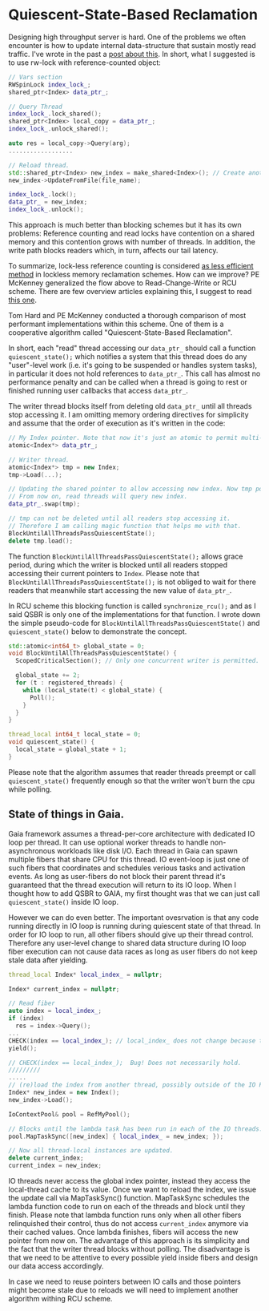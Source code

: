 # Quiescent-State-Based Reclamation

Designing high throughput server is hard. One of the problems we often encounter is
how to update internal data-structure that sustain mostly read traffic.
I've wrote in the past a [post about this](http://www.romange.com/2017/09/29/reloading-data-structures-under-high-throughput/).
In short, what I suggested is to use rw-lock with reference-counted object:

```cpp
// Vars section
RWSpinLock index_lock_;
shared_ptr<Index> data_ptr_;

// Query Thread
index_lock_.lock_shared();
shared_ptr<Index> local_copy = data_ptr_;
index_lock_.unlock_shared();

auto res = local_copy->Query(arg);
..................

// Reload thread.
std::shared_ptr<Index> new_index = make_shared<Index>(); // Create another index object.
new_index->UpdateFromFile(file_name);

index_lock_.lock();
data_ptr_ = new_index;
index_lock_.unlock();
```

This approach is much better than blocking schemes but it has its own problems: Reference counting and
read locks have contention on a shared memory and this contention grows with number of threads.
In addition, the write path blocks readers which, in turn, affects our tail latency.

To summarize, lock-less reference counting is considered [as less efficient method](http://www2.rdrop.com/~paulmck/RCU/hart_ipdps06_slides.pdf) in lockless
memory reclamation schemes. How can we improve? PE McKenney generalized the flow above to
Read-Change-Write or RCU scheme. There are few overview articles explaining this, I suggest to read
[this one](https://kukuruku.co/post/lock-free-data-structures-the-inside-rcu).

Tom Hard and PE McKenney conducted a thorough comparison of most performant implementations
within this scheme. One of them is a cooperative algorithm called "Quiescent-State-Based Reclamation".

In short, each "read" thread accessing our `data_ptr_` should call a function `quiescent_state();`
which notifies a system that this thread does do any "user"-level work (i.e. it's going to be suspended or handles system tasks), in particular it does not hold references to `data_ptr_`.
This call has almost no performance penalty and can be called when a thread is going to rest or
finished running user callbacks that access `data_ptr_`.

The writer thread blocks itself from deleting old `data_ptr_` until all threads stop accessing it.
I am omitting memory ordering directives for simplicity and assume that the order of execution
as it's written in the code:

```cpp
// My Index pointer. Note that now it's just an atomic to permit multi-threading access.
atomic<Index*> data_ptr_;

// Writer thread.
atomic<Index*> tmp = new Index;
tmp->Load(...);

// Updating the shared pointer to allow accessing new index. Now tmp points to the old index.
// From now on, read threads will query new index.
data_ptr_.swap(tmp);

// tmp can not be deleted until all readers stop accessing it.
// Therefore I am calling magic function that helps me with that.
BlockUntilAllThreadsPassQuiescentState();
delete tmp.load();
```

The function `BlockUntilAllThreadsPassQuiescentState();` allows grace period, during which
the writer is blocked until all readers stopped accessing their current pointers to `Index`.
Please note that `BlockUntilAllThreadsPassQuiescentState();` is not obliged to wait for there readers
that meanwhile start accessing the new value of `data_ptr_`.

In RCU scheme this blocking function is called `synchronize_rcu();` and as I said QSBR is only one
of the implementations for that function. I wrote down the simple pseudo-code
for `BlockUntilAllThreadsPassQuiescentState()` and `quiescent_state()` below to demonstrate the concept.

```cpp
std::atomic<int64_t> global_state = 0;
void BlockUntilAllThreadsPassQuiescentState() {
  ScopedCriticalSection(); // Only one concurrent writer is permitted.

  global_state += 2;
  for (t : registered_threads) {
    while (local_state(t) < global_state) {
      Poll();
    }
  }
}

thread_local int64_t local_state = 0;
void quiescent_state() {
  local_state = global_state + 1;
}

```
Please note that the algorithm assumes that reader threads preempt or call `quiescent_state()`
frequently enough so that the writer won't burn the cpu while polling.

## State of things in Gaia.
Gaia framework assumes a thread-per-core architecture with dedicated IO loop per thread.
It can use optional worker threads to handle non-asynchronous workloads like disk I/O.
Each thread in Gaia can spawn multiple fibers that share CPU for this thread. IO event-loop
is just one of such fibers that coordinates and schedules verious tasks and activation events.
As long as user-fibers do not block their parent thread it's guaranteed that the thread execution
will return to its IO loop. When I thought how to add QSBR to GAIA, my first thought was
that we can just call `quiescent_state()` inside IO loop.

However we can do even better. The important ovesrvation is that any code running directly in IO
loop is running during quiescent state of that thread. In order for IO loop to run, all other fibers
should give up their thread control. Therefore any user-level change to shared data structure during
IO loop fiber execution can not cause data races as long as user fibers do not keep stale data after yielding.

```cpp
thread_local Index* local_index_ = nullptr;

Index* current_index = nullptr;

// Read fiber
auto index = local_index_;
if (index)
  res = index->Query();
...
CHECK(index == local_index_); // local_index_ does not change because this fiber has not yielded.
yield();

// CHECK(index == local_index_);  Bug! Does not necessarily hold.
/////////
.....
// (re)load the index from another thread, possibly outside of the IO Pool.
Index* new_index = new Index();
new_index->Load();

IoContextPool& pool = RefMyPool();

// Blocks until the lambda task has been run in each of the IO threads.
pool.MapTaskSync([new_index] { local_index_ = new_index; });

// Now all thread-local instances are updated.
delete current_index;
current_index = new_index;
```

IO threads never access the global index pointer, instead they access the local-thread cache to
its value. Once we want to reload the index, we issue the update call via MapTaskSync() function.
MapTaskSync schedules the lambda function code to run on each of the threads and block until they finish.
Please note that lambda function runs only when all other fibers relinquished their control, thus do
not access `current_index` anymore via their cached values. Once lambda finishes, fibers will access
the new pointer from now on. The advantage of this approach is its simplicity and the fact that the
writer thread blocks without polling. The disadvantage is that we need to be attentive to every
possible yield inside fibers and design our data access accordingly.

In case we need to reuse pointers between IO calls and those pointers might become stale due to reloads
we will need to implement another algorithm withing RCU scheme.
